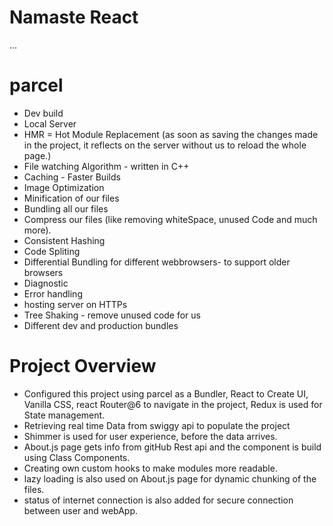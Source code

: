 # Namaste React

...

# parcel

- Dev build
- Local Server
- HMR = Hot Module Replacement (as soon as saving the changes made in the project, it reflects on the server without us to reload the whole page.)
- File watching Algorithm - written in C++
- Caching - Faster Builds
- Image Optimization
- Minification of our files
- Bundling all our files
- Compress our files (like removing whiteSpace, unused Code and much more).
- Consistent Hashing
- Code Spliting
- Differential Bundling for different webbrowsers- to support older browsers
- Diagnostic
- Error handling
- hosting server on HTTPs
- Tree Shaking - remove unused code for us
- Different dev and production bundles

# Project Overview

- Configured this project using parcel as a Bundler, React to Create UI, Vanilla CSS, react Router@6 to navigate in the project, Redux is used for State management.
- Retrieving real time Data from swiggy api to populate the project
- Shimmer is used for user experience, before the data arrives.
- About.js page gets info from gitHub Rest api and the component is build using Class Components.
- Creating own custom hooks to make modules more readable.
- lazy loading is also used on About.js page for dynamic chunking of the files.
- status of internet connection is also added for secure connection between user and webApp.
